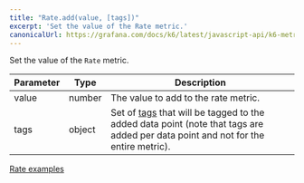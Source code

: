 ```yaml
---
title: "Rate.add(value, [tags])"
excerpt: 'Set the value of the Rate metric.'
canonicalUrl: https://grafana.com/docs/k6/latest/javascript-api/k6-metrics/rate/rate-add/
---
```


Set the value of the `Rate` metric.

| Parameter | Type     | Description                                                                                                                                                                                                                                                                |
| --------- | -------- | -------------------------------------------------------------------------------------------------------------------------------------------------------------------------------------------------------------------------------------------------------------------------- |
| value     | number   | The value to add to the rate metric.                                                                                                                                                                                                                                       |
| tags      | object   | Set of [tags](/using-k6/tags-and-groups) that will be tagged to the added data point (note that tags are added per data point and not for the entire metric).                                                                                                         |

[Rate examples](/javascript-api/k6-metrics/rate#examples)
